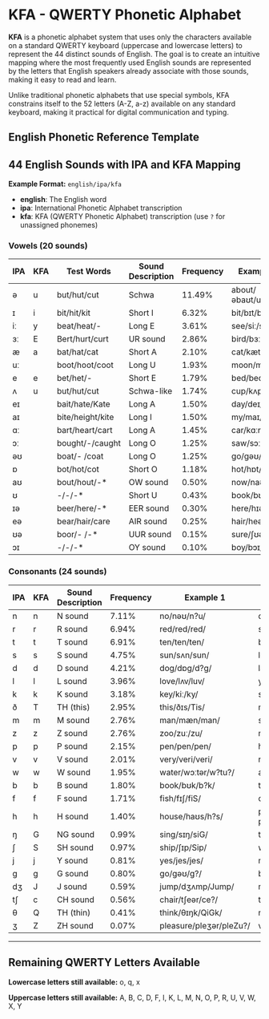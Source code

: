 # KFA - QWERTY Phonetic Alphabet

**KFA** is a phonetic alphabet system that uses only the characters available on a standard QWERTY keyboard (uppercase and lowercase letters) to represent the 44 distinct sounds of English. The goal is to create an intuitive mapping where the most frequently used English sounds are represented by the letters that English speakers already associate with those sounds, making it easy to read and learn.

Unlike traditional phonetic alphabets that use special symbols, KFA constrains itself to the 52 letters (A-Z, a-z) available on any standard keyboard, making it practical for digital communication and typing.

## English Phonetic Reference Template
## 44 English Sounds with IPA and KFA Mapping

**Example Format:** `english/ipa/kfa`
- **english**: The English word
- **ipa**: International Phonetic Alphabet transcription  
- **kfa**: KFA (QWERTY Phonetic Alphabet) transcription (use `?` for unassigned phonemes)

### Vowels (20 sounds)

| IPA | KFA | Test Words | Sound Description | Frequency | Example 1 | Example 2 | Example 3 |
|-----|-----|------------|-------------------|-----------|-----------|-----------|-----------|
| ə | u | but/hut/cut | Schwa | 11.49% | about/əbaʊt/ub?t/ | sofa/səʊfə/s?fu/ | banana/bənɑːnə/bun?nu/ |
| ɪ | i | bit/hit/kit | Short I | 6.32% | bit/bɪt/bit/ | ship/ʃɪp/Sip/ | gym/dʒɪm/Jim/ |
| iː | y | beat/heat/- | Long E | 3.61% | see/siː/sy/ | tree/triː/try/ | key/kiː/ky/ |
| ɜː | E | Bert/hurt/curt | UR sound | 2.86% | bird/bɜːd/bEd/ | word/wɜːd/wEd/ | nurse/nɜːs/nEs/ |
| æ | a | bat/hat/cat | Short A | 2.10% | cat/kæt/kat/ | bat/bæt/bat/ | hand/hænd/hand/ |
| uː |  | boot/hoot/coot | Long U | 1.93% | moon/muːn/?/ | blue/bluː/?/ | food/fuːd/?/ |
| e | e | bet/het/- | Short E | 1.79% | bed/bed/bed/ | red/red/red/ | bread/bred/bred/ |
| ʌ | u | but/hut/cut | Schwa-like | 1.74% | cup/kʌp/kup/ | love/lʌv/luv/ | blood/blʌd/blud/ |
| eɪ |  | bait/hate/Kate | Long A | 1.50% | day/deɪ/?/ | make/meɪk/?/ | rain/reɪn/?/ |
| aɪ |  | bite/height/kite | Long I | 1.50% | my/maɪ/?/ | time/taɪm/?/ | fly/flaɪ/?/ |
| ɑː |  | bart/heart/cart | Long A | 1.45% | car/kɑːr/?/ | father/fɑːðər/?/ | palm/pɑːm/?/ |
| ɔː |  | bought/-/caught | Long O | 1.25% | saw/sɔː/?/ | door/dɔːr/?/ | bought/bɔːt/?/ |
| əʊ |  | boat/- /coat | Long O | 1.25% | go/gəʊ/?/ | home/həʊm/?/ | boat/bəʊt/?/ |
| ɒ |  | bot/hot/cot | Short O | 1.18% | hot/hɒt/?/ | dog/dɒg/?/ | wash/wɒʃ/?/ |
| aʊ |  | bout/hout/-* | OW sound | 0.50% | now/naʊ/?/ | house/haʊs/?/ | cloud/klaʊd/?/ |
| ʊ |  | -/-/-* | Short U | 0.43% | book/bʊk/?/ | good/gʊd/?/ | put/pʊt/?/ |
| ɪə |  | beer/here/-* | EER sound | 0.30% | here/hɪə/?/ | beer/bɪə/?/ | deer/dɪə/?/ |
| eə |  | bear/hair/care | AIR sound | 0.25% | hair/heə/?/ | care/keə/?/ | bear/beə/?/ |
| ʊə |  | boor/- /-* | UUR sound | 0.15% | sure/ʃʊə/?/ | tour/tʊə/?/ | pure/pjʊə/?/ |
| ɔɪ |  | -/-/-* | OY sound | 0.10% | boy/bɔɪ/?/ | coin/kɔɪn/?/ | voice/vɔɪs/?/ |

### Consonants (24 sounds)

| IPA | KFA | Sound Description | Frequency | Example 1 | Example 2 | Example 3 |
|-----|-----|-------------------|-----------|-----------|-----------|-----------|
| n | n | N sound | 7.11% | no/nəʊ/n?u/ | dinner/dɪnər/dinu?/ | sun/sʌn/s?un/ |
| r | r | R sound | 6.94% | red/red/red/ | sorry/sɒri/sɒri/ | car/kɑːr/kɑr/ |
| t | t | T sound | 6.91% | ten/ten/ten/ | better/betər/betu?/ | cat/kæt/kat/ |
| s | s | S sound | 4.75% | sun/sʌn/sun/ | lesson/lesən/lesun/ | bus/bʌs/bus/ |
| d | d | D sound | 4.21% | dog/dɒg/d?g/ | ladder/lædər/ladu?/ | red/red/red/ |
| l | l | L sound | 3.96% | love/lʌv/luv/ | yellow/jeləʊ/jelu?/ | call/kɔːl/k?l/ |
| k | k | K sound | 3.18% | key/kiː/ky/ | school/skuːl/sk?l/ | book/bʊk/b?k/ |
| ð | T | TH (this) | 2.95% | this/ðɪs/Tis/ | mother/mʌðər/muTu?/ | breathe/briːð/bryT/ |
| m | m | M sound | 2.76% | man/mæn/man/ | summer/sʌmər/sumu?/ | time/taɪm/taim/ |
| z | z | Z sound | 2.76% | zoo/zuː/zu/ | music/mjuːzɪk/m?zik/ | eyes/aɪz/?iz/ |
| p | p | P sound | 2.15% | pen/pen/pen/ | happy/hæpi/hapy/ | cup/kʌp/kup/ |
| v | v | V sound | 2.01% | very/veri/veri/ | river/rɪvər/rivu?/ | love/lʌv/luv/ |
| w | w | W sound | 1.95% | water/wɔːtər/w?tu?/ | away/əweɪ/uwe?/ | quick/kwɪk/kwik/ |
| b | b | B sound | 1.80% | book/bʊk/b?k/ | table/teɪbəl/te?bul/ | job/dʒɒb/J?b/ |
| f | f | F sound | 1.71% | fish/fɪʃ/fiS/ | coffee/kɒfi/k?fi/ | leaf/liːf/lyf/ |
| h | h | H sound | 1.40% | house/haʊs/h?s/ | perhaps/pərhæps/purh?ps/ | hello/heləʊ/helu?/ |
| ŋ | G | NG sound | 0.99% | sing/sɪŋ/siG/ | thinking/θɪŋkɪŋ/QiGkiG/ | long/lɒŋ/l?G/ |
| ʃ | S | SH sound | 0.97% | ship/ʃɪp/Sip/ | washing/wɒʃɪŋ/w?SiG/ | fish/fɪʃ/fiS/ |
| j | j | Y sound | 0.81% | yes/jes/jes/ | music/mjuːzɪk/mj?zik/ | few/fjuː/fj?/ |
| g | g | G sound | 0.80% | go/gəʊ/g?/ | bigger/bɪgər/bigu?/ | bag/bæg/bag/ |
| dʒ | J | J sound | 0.59% | jump/dʒʌmp/Jump/ | magic/mædʒɪk/maJik/ | bridge/brɪdʒ/briJ/ |
| tʃ | c | CH sound | 0.56% | chair/tʃeər/ce?/ | teacher/tiːtʃər/tycu?/ | watch/wɒtʃ/w?c/ |
| θ | Q | TH (thin) | 0.41% | think/θɪŋk/QiGk/ | nothing/nʌθɪŋ/n?QiG/ | path/pɑːθ/p?Q/ |
| ʒ | Z | ZH sound | 0.07% | pleasure/pleʒər/pleZu?/ | vision/vɪʒən/viZun/ | beige/beɪʒ/be?Z/ |

---

## Remaining QWERTY Letters Available

**Lowercase letters still available:** o, q, x

**Uppercase letters still available:** A, B, C, D, F, I, K, L, M, N, O, P, R, U, V, W, X, Y
